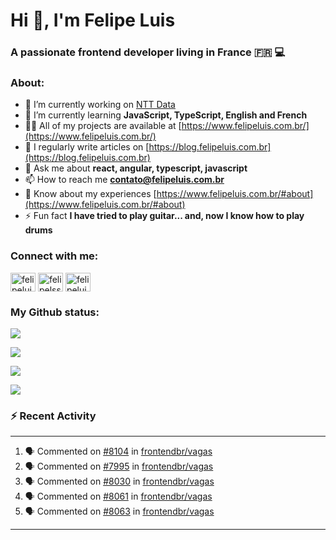 <h1 align="left">Hi 👋, I'm Felipe Luis</h1>
<h3 align="left">A passionate frontend developer living in France 🇫🇷 💻</h3>

<h3 align="left">About:</h3>

- 🔭 I’m currently working on [NTT Data](https://nttdata-solutions.com/)
- 🌱 I’m currently learning **JavaScript, TypeScript, English and French**
- 👨‍💻 All of my projects are available at [https://www.felipeluis.com.br/](https://www.felipeluis.com.br/)
- 📝 I regularly write articles on [https://blog.felipeluis.com.br](https://blog.felipeluis.com.br)
- 💬 Ask me about **react, angular, typescript, javascript**
- 📫 How to reach me **contato@felipeluis.com.br**
- 📄 Know about my experiences [https://www.felipeluis.com.br/#about](https://www.felipeluis.com.br/#about)
- ⚡ Fun fact **I have tried to play guitar... and, now I know how to play drums**

<h3 align="left">Connect with me:</h3>
<p align="left">
<a href="https://twitter.com/felipeluisss" target="blank"><img align="center" src="https://raw.githubusercontent.com/rahuldkjain/github-profile-readme-generator/master/src/images/icons/Social/twitter.svg" alt="felipeluisss" height="30" width="40" /></a>
<a href="https://linkedin.com/in/felipelssilva" target="blank"><img align="center" src="https://raw.githubusercontent.com/rahuldkjain/github-profile-readme-generator/master/src/images/icons/Social/linked-in-alt.svg" alt="felipelssilva" height="30" width="40" /></a>
<a href="https://instagram.com/felipeluis.js" target="blank"><img align="center" src="https://raw.githubusercontent.com/rahuldkjain/github-profile-readme-generator/master/src/images/icons/Social/instagram.svg" alt="felipeluiss" height="30" width="40" /></a>
</p>

<h3 align="left">My Github status:</h3>

<p align="left"><img align="center" src="https://github-profile-trophy.vercel.app/?username=felipelssilva&margin-w=15&margin-h=15&column=-1"/></p>
<p align="left"><img align="center" src="https://github-readme-streak-stats.herokuapp.com/?user=felipelssilva&" /></p>
<p align="left"><img align="center" src="https://github-readme-stats.vercel.app/api?username=felipelssilva&show_icons=true&locale=en" /></p>
<p align="left"><img align="center" src="https://github-readme-stats.vercel.app/api/top-langs?username=felipelssilva&show_icons=true&locale=en&layout=compact" /></p>

### :zap: Recent Activity

---

<!--START_SECTION:activity-->
1. 🗣 Commented on [#8104](https://github.com/frontendbr/vagas/issues/8104#issuecomment-2268409636) in [frontendbr/vagas](https://github.com/frontendbr/vagas)
2. 🗣 Commented on [#7995](https://github.com/frontendbr/vagas/issues/7995#issuecomment-2231498014) in [frontendbr/vagas](https://github.com/frontendbr/vagas)
3. 🗣 Commented on [#8030](https://github.com/frontendbr/vagas/issues/8030#issuecomment-2230550181) in [frontendbr/vagas](https://github.com/frontendbr/vagas)
4. 🗣 Commented on [#8061](https://github.com/frontendbr/vagas/issues/8061#issuecomment-2230549661) in [frontendbr/vagas](https://github.com/frontendbr/vagas)
5. 🗣 Commented on [#8063](https://github.com/frontendbr/vagas/issues/8063#issuecomment-2230547907) in [frontendbr/vagas](https://github.com/frontendbr/vagas)
<!--END_SECTION:activity-->


---
